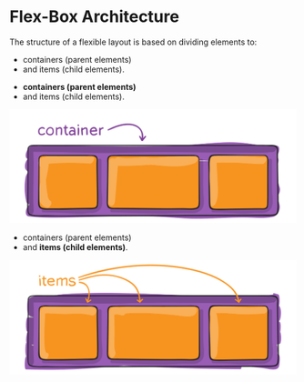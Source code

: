 # Flex-Box Architecture
The structure of a flexible layout is based on dividing elements to:  

<style>
.slidev-vclick-hidden{
    display: none;
}
</style>
<div v-click-hide=1>

* containers (parent elements) 
* and items (child elements). 
</div>


<div v-click-hide=2 v-click=1>

* <span class="text-indigo-500">**containers (parent elements)**</span>
*  and items (child elements). 

<img src="/assets/01-container.svg" class="rounded" />

</div>


<div v-after>

* containers (parent elements)
* and <span class="text-yellow-500">**items (child elements)**</span>. 

<img src="/assets/02-items.svg" class="rounded" />
</div>
